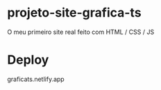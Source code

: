 # projeto-site-grafica-ts
 O meu primeiro site real feito com HTML / CSS / JS
 
# Deploy
 graficats.netlify.app
